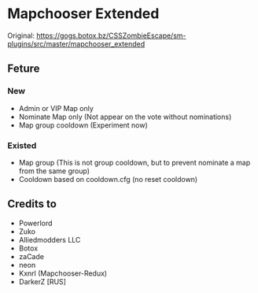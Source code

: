 # Mapchooser Extended

Original: https://gogs.botox.bz/CSSZombieEscape/sm-plugins/src/master/mapchooser_extended

## Feture
### New
- Admin or VIP Map only
- Nominate Map only (Not appear on the vote without nominations)
- Map group cooldown (Experiment now) 

### Existed
- Map group (This is not group cooldown, but to prevent nominate a map from the same group)
- Cooldown based on cooldown.cfg (no reset cooldown)

## Credits to 
- Powerlord
- Zuko
- Alliedmodders LLC
- Botox
- zaCade
- neon
- Kxnrl (Mapchooser-Redux)
- DarkerZ [RUS]

